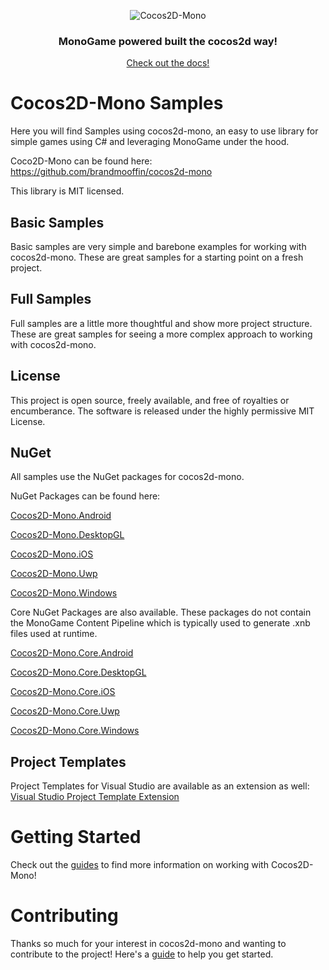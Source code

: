 <div align="center">

![Cocos2D-Mono](https://raw.githubusercontent.com/brandmooffin/cocos2d-mono/master/Logos/logo-full-200.png)

### MonoGame powered built the cocos2d way!

[Check out the docs!](https://cocos2d-mono.dev)
</div>

# Cocos2D-Mono Samples
Here you will find Samples using cocos2d-mono, an easy to use library for simple games using C# and leveraging MonoGame under the hood.

Coco2D-Mono can be found here: https://github.com/brandmooffin/cocos2d-mono


This library is MIT licensed.

Basic Samples
--------------

Basic samples are very simple and barebone examples for working with cocos2d-mono. These are great samples for a starting point on a fresh project.

Full Samples
------------

Full samples are a little more thoughtful and show more project structure. These are great samples for seeing a more complex approach to working with cocos2d-mono. 


License
-------

This project is open source, freely available, and free of royalties
or encumberance. The software is released under the highly permissive
MIT License.

NuGet
-----
All samples use the NuGet packages for cocos2d-mono.

NuGet Packages can be found here:

[Cocos2D-Mono.Android](https://www.nuget.org/packages/Cocos2D-Mono.Android/)

[Cocos2D-Mono.DesktopGL](https://www.nuget.org/packages/Cocos2D-Mono.DesktopGL/)

[Cocos2D-Mono.iOS](https://www.nuget.org/packages/Cocos2D-Mono.iOS/)

[Cocos2D-Mono.Uwp](https://www.nuget.org/packages/Cocos2D-Mono.Uwp/)

[Cocos2D-Mono.Windows](https://www.nuget.org/packages/Cocos2D-Mono.Windows/)

Core NuGet Packages are also available. These packages do not contain the MonoGame Content Pipeline which is typically used to generate .xnb files used at runtime.

[Cocos2D-Mono.Core.Android](https://www.nuget.org/packages/Cocos2D-Mono.Core.Android/)

[Cocos2D-Mono.Core.DesktopGL](https://www.nuget.org/packages/Cocos2D-Mono.Core.DesktopGL/)

[Cocos2D-Mono.Core.iOS](https://www.nuget.org/packages/Cocos2D-Mono.Core.iOS/)

[Cocos2D-Mono.Core.Uwp](https://www.nuget.org/packages/Cocos2D-Mono.Core.Uwp/)

[Cocos2D-Mono.Core.Windows](https://www.nuget.org/packages/Cocos2D-Mono.Core.Windows/)

Project Templates
-----------------

Project Templates for Visual Studio are available as an extension as well:
[Visual Studio Project Template Extension](https://marketplace.visualstudio.com/items?itemName=Cocos2D-MonoTeamBrokenWallsStudios.cocos2dmonoprojecttemplates)



# Getting Started

Check out the [guides](https://cocos2d-mono.dev/docs/category/getting-started) to find more information on working with Cocos2D-Mono!

# Contributing

Thanks so much for your interest in cocos2d-mono and wanting to contribute to the project! Here's a [guide](https://cocos2d-mono.dev/docs/category/contributing) to help you get started.
